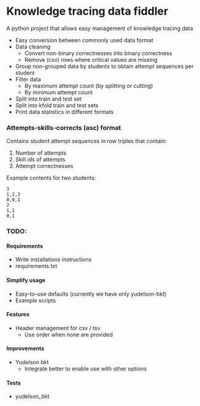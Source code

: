# Knowledge tracing data fiddler
A python project that allows easy management of knowledge tracing data

 - Easy conversion between commonly used data format
 - Data cleaning 
   - Convert non-binary correctnesses into binary correctness
   - Remove (csv) rows where critical values are missing
 - Group non-grouped data by students to obtain attempt sequences per student
 - Filter data
   - By maximum attempt count (by splitting or cutting)
   - By minimum attempt count
 - Split into train and test set
 - Split into kfold train and test sets
 - Print data statistics in different formats


 ### Attempts-skills-corrects (asc) format
 Contains student attempt sequences in row triples that contain:
 1. Number of attempts
 2. Skill ids of attempts
 3. Attempt correctnesses

Example contents for two students:
 ```
3
1,2,3
0,0,1
2
1,1
0,1
```

### TODO:
#### Requirements
 - Write installations instructions
 - requirements.txt
#### Simplify usage
 - Easy-to-use defaults (currently we have only yudelson-bkt)
 - Example scripts
#### Features
 - Header management for csv / tsv
    - Use order when none are provided
#### Improvements
 - Yudelson bkt
   - Integrate better to enable use with other options
#### Tests
 - yudelson_bkt
